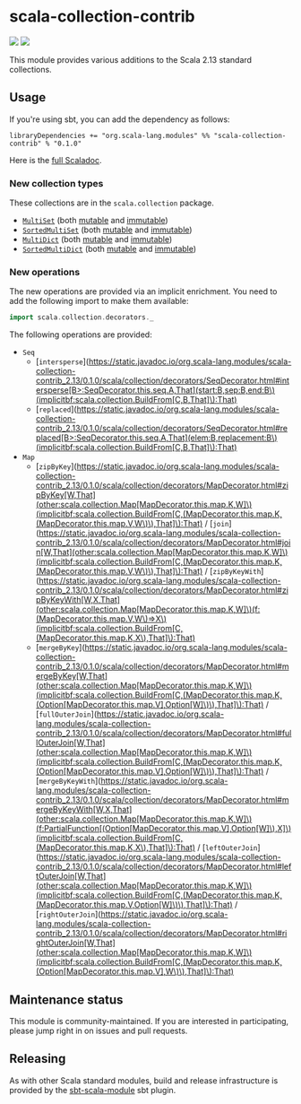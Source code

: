 # scala-collection-contrib

[<img src="https://travis-ci.org/scala/scala-collection-contrib.svg?branch=master"/>](https://travis-ci.org/scala/scala-collection-contrib)
[<img src="https://img.shields.io/maven-central/v/org.scala-lang.modules/scala-collection-contrib_2.13.svg?label=scala+2.13"/>](http://search.maven.org/#search%7Cga%7C1%7Cg%3Aorg.scala-lang.modules%20a%3Ascala-collection-contrib_2.13)

This module provides various additions to the Scala 2.13 standard collections.

## Usage

If you're using sbt, you can add the dependency as follows:

```
libraryDependencies += "org.scala-lang.modules" %% "scala-collection-contrib" % "0.1.0"
```

Here is the [full Scaladoc](https://static.javadoc.io/org.scala-lang.modules/scala-collection-contrib_2.13/0.1.0/scala/collection/index.html).

### New collection types

These collections are in the `scala.collection` package.

- [`MultiSet`](https://static.javadoc.io/org.scala-lang.modules/scala-collection-contrib_2.13/0.1.0/scala/collection/MultiSet.html) (both [mutable](https://static.javadoc.io/org.scala-lang.modules/scala-collection-contrib_2.13/0.1.0/scala/collection/mutable/MultiSet.html) and [immutable](https://static.javadoc.io/org.scala-lang.modules/scala-collection-contrib_2.13/0.1.0/scala/collection/immutable/MultiSet.html))
- [`SortedMultiSet`](https://static.javadoc.io/org.scala-lang.modules/scala-collection-contrib_2.13/0.1.0/scala/collection/SortedMultiSet.html) (both [mutable](https://static.javadoc.io/org.scala-lang.modules/scala-collection-contrib_2.13/0.1.0/scala/collection/mutable/SortedMultiSet.html) and [immutable](https://static.javadoc.io/org.scala-lang.modules/scala-collection-contrib_2.13/0.1.0/scala/collection/immutable/SortedMultiSet.html))
- [`MultiDict`](https://static.javadoc.io/org.scala-lang.modules/scala-collection-contrib_2.13/0.1.0/scala/collection/MultiDict.html) (both [mutable](https://static.javadoc.io/org.scala-lang.modules/scala-collection-contrib_2.13/0.1.0/scala/collection/mutable/MultiDict.html) and [immutable](https://static.javadoc.io/org.scala-lang.modules/scala-collection-contrib_2.13/0.1.0/scala/collection/immutable/MultiDict.html))
- [`SortedMultiDict`](https://static.javadoc.io/org.scala-lang.modules/scala-collection-contrib_2.13/0.1.0/scala/collection/SortedMultiDict.html) (both [mutable](https://static.javadoc.io/org.scala-lang.modules/scala-collection-contrib_2.13/0.1.0/scala/collection/mutable/SortedMultiDict.html) and [immutable](https://static.javadoc.io/org.scala-lang.modules/scala-collection-contrib_2.13/0.1.0/scala/collection/immutable/SortedMultiDict.html))

### New operations

The new operations are provided via an implicit enrichment. You need to add the following
import to make them available:

```scala
import scala.collection.decorators._
```

The following operations are provided:

- `Seq`
    - [`intersperse`](https://static.javadoc.io/org.scala-lang.modules/scala-collection-contrib_2.13/0.1.0/scala/collection/decorators/SeqDecorator.html#intersperse[B>:SeqDecorator.this.seq.A,That](start:B,sep:B,end:B\)(implicitbf:scala.collection.BuildFrom[C,B,That]\):That)
    - [`replaced`](https://static.javadoc.io/org.scala-lang.modules/scala-collection-contrib_2.13/0.1.0/scala/collection/decorators/SeqDecorator.html#replaced[B>:SeqDecorator.this.seq.A,That](elem:B,replacement:B\)(implicitbf:scala.collection.BuildFrom[C,B,That]\):That)
- `Map`
    - [`zipByKey`](https://static.javadoc.io/org.scala-lang.modules/scala-collection-contrib_2.13/0.1.0/scala/collection/decorators/MapDecorator.html#zipByKey[W,That](other:scala.collection.Map[MapDecorator.this.map.K,W]\)(implicitbf:scala.collection.BuildFrom[C,(MapDecorator.this.map.K,(MapDecorator.this.map.V,W\)\),That]\):That) / [`join`](https://static.javadoc.io/org.scala-lang.modules/scala-collection-contrib_2.13/0.1.0/scala/collection/decorators/MapDecorator.html#join[W,That](other:scala.collection.Map[MapDecorator.this.map.K,W]\)(implicitbf:scala.collection.BuildFrom[C,(MapDecorator.this.map.K,(MapDecorator.this.map.V,W\)\),That]\):That) / [`zipByKeyWith`](https://static.javadoc.io/org.scala-lang.modules/scala-collection-contrib_2.13/0.1.0/scala/collection/decorators/MapDecorator.html#zipByKeyWith[W,X,That](other:scala.collection.Map[MapDecorator.this.map.K,W]\)(f:(MapDecorator.this.map.V,W\)=>X\)(implicitbf:scala.collection.BuildFrom[C,(MapDecorator.this.map.K,X\),That]\):That)
    - [`mergeByKey`](https://static.javadoc.io/org.scala-lang.modules/scala-collection-contrib_2.13/0.1.0/scala/collection/decorators/MapDecorator.html#mergeByKey[W,That](other:scala.collection.Map[MapDecorator.this.map.K,W]\)(implicitbf:scala.collection.BuildFrom[C,(MapDecorator.this.map.K,(Option[MapDecorator.this.map.V],Option[W]\)\),That]\):That) / [`fullOuterJoin`](https://static.javadoc.io/org.scala-lang.modules/scala-collection-contrib_2.13/0.1.0/scala/collection/decorators/MapDecorator.html#fullOuterJoin[W,That](other:scala.collection.Map[MapDecorator.this.map.K,W]\)(implicitbf:scala.collection.BuildFrom[C,(MapDecorator.this.map.K,(Option[MapDecorator.this.map.V],Option[W]\)\),That]\):That) / [`mergeByKeyWith`](https://static.javadoc.io/org.scala-lang.modules/scala-collection-contrib_2.13/0.1.0/scala/collection/decorators/MapDecorator.html#mergeByKeyWith[W,X,That](other:scala.collection.Map[MapDecorator.this.map.K,W]\)(f:PartialFunction[(Option[MapDecorator.this.map.V],Option[W]\),X]\)(implicitbf:scala.collection.BuildFrom[C,(MapDecorator.this.map.K,X\),That]\):That) / [`leftOuterJoin`](https://static.javadoc.io/org.scala-lang.modules/scala-collection-contrib_2.13/0.1.0/scala/collection/decorators/MapDecorator.html#leftOuterJoin[W,That](other:scala.collection.Map[MapDecorator.this.map.K,W]\)(implicitbf:scala.collection.BuildFrom[C,(MapDecorator.this.map.K,(MapDecorator.this.map.V,Option[W]\)\),That]\):That) / [`rightOuterJoin`](https://static.javadoc.io/org.scala-lang.modules/scala-collection-contrib_2.13/0.1.0/scala/collection/decorators/MapDecorator.html#rightOuterJoin[W,That](other:scala.collection.Map[MapDecorator.this.map.K,W]\)(implicitbf:scala.collection.BuildFrom[C,(MapDecorator.this.map.K,(Option[MapDecorator.this.map.V],W\)\),That]\):That)

## Maintenance status

This module is community-maintained.  If you are interested in
participating, please jump right in on issues and pull requests.

## Releasing

As with other Scala standard modules, build and release infrastructure
is provided by the
[sbt-scala-module](https://github.com/scala/sbt-scala-module/) sbt
plugin.
